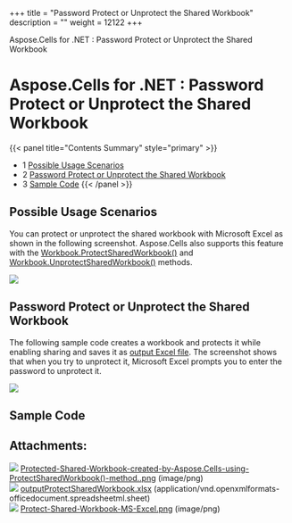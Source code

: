 +++
title = "Password Protect or Unprotect the Shared Workbook" 
description = "" 
weight = 12122 
+++

Aspose.Cells for .NET : Password Protect or Unprotect the Shared Workbook  

# Aspose.Cells for .NET : Password Protect or Unprotect the Shared Workbook


{{< panel title="Contents Summary" style="primary" >}}
*   1 [Possible Usage Scenarios](#PasswordProtectorUnprotecttheSharedWorkbook-PossibleUsageScenarios)
*   2 [Password Protect or Unprotect the Shared Workbook](#PasswordProtectorUnprotecttheSharedWorkbook-PasswordProtectorUnprotecttheSharedWorkbook)
*   3 [Sample Code](#PasswordProtectorUnprotecttheSharedWorkbook-SampleCode)
{{< /panel >}}
 

## Possible Usage Scenarios

You can protect or unprotect the shared workbook with Microsoft Excel as shown in the following screenshot. Aspose.Cells also supports this feature with the [Workbook.ProtectSharedWorkbook()](https://apireference.aspose.com/net/cells/aspose.cells/workbook/methods/protectsharedworkbook) and [Workbook.UnprotectSharedWorkbook()](https://apireference.aspose.com/net/cells/aspose.cells/workbook/methods/unprotectsharedworkbook) methods.

![](https://docs2.aspose.com/cells/net/attachments/54690001/55541794.png)

## Password Protect or Unprotect the Shared Workbook

The following sample code creates a workbook and protects it while enabling sharing and saves it as [output Excel file](https://docs2.aspose.com/cells/net/attachments/54690001/55541777.xlsx). The screenshot shows that when you try to unprotect it, Microsoft Excel prompts you to enter the password to unprotect it.

![](https://docs2.aspose.com/cells/net/attachments/54690001/55541776.png)

## Sample Code

## Attachments:

![](https://docs2.aspose.com/cells/net/images/icons/bullet_blue.gif) [Protected-Shared-Workbook-created-by-Aspose.Cells-using-ProtectSharedWorkbook()-method..png](https://docs2.aspose.com/cells/net/attachments/54690001/55541776.png) (image/png)  
![](https://docs2.aspose.com/cells/net/images/icons/bullet_blue.gif) [outputProtectSharedWorkbook.xlsx](https://docs2.aspose.com/cells/net/attachments/54690001/55541777.xlsx) (application/vnd.openxmlformats-officedocument.spreadsheetml.sheet)  
![](https://docs2.aspose.com/cells/net/images/icons/bullet_blue.gif) [Protect-Shared-Workbook-MS-Excel.png](https://docs2.aspose.com/cells/net/attachments/54690001/55541794.png) (image/png)  

